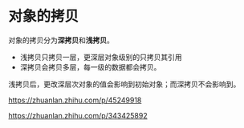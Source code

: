 # 对象的拷贝

对象的拷贝分为**深拷贝**和**浅拷贝**。

- 浅拷贝只拷贝一层，更深层对象级别的只拷贝其引用
- 深拷贝会拷贝多层，每一级的数据都会拷贝。

浅拷贝后，更改深层次对象的值会影响到初始对象；而深拷贝不会影响到。

https://zhuanlan.zhihu.com/p/45249918

https://zhuanlan.zhihu.com/p/343425892



























